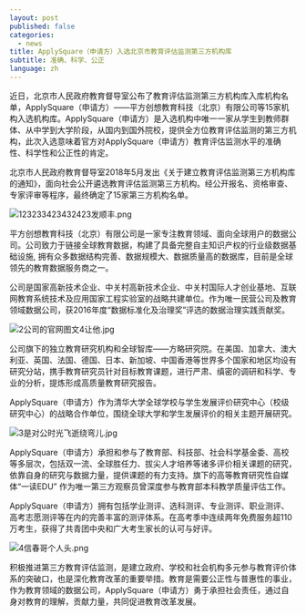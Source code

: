 ```yaml
---
layout: post
published: false
categories:
  - news
title: ApplySquare（申请方）入选北京市教育评估监测第三方机构库
subtitle: 准确、科学、公正
language: zh
---
```

近日，北京市人民政府教育督导室公布了教育评估监测第三方机构库入库机构名单，ApplySquare（申请方）——平方创想教育科技（北京）有限公司等15家机构入选机构库。ApplySquare（申请方）是入选机构中唯一一家从学生到教师群体、从中学到大学阶段，从国内到国外院校，提供全方位教育评估监测的第三方机构，此次入选意味着官方对ApplySquare（申请方）教育评估监测水平的准确性、科学性和公正性的肯定。

北京市人民政府教育督导室2018年5月发出《关于建立教育评估监测第三方机构库的通知》，面向社会公开遴选教育评估监测第三方机构。经公开报名、资格审查、专家评审等程序，最终确定了15家第三方机构名单。

![123233423432423发顺丰.png]({{site.baseurl}}/image/123233423432423发顺丰.png)

平方创想教育科技（北京）有限公司是一家专注教育领域、面向全球用户的数据公司。公司致力于链接全球教育数据，构建了具备完整自主知识产权的行业级数据基础设施, 拥有众多数据结构完善、数据规模大、数据质量高的数据库，目前是全球领先的教育数据服务商之一。

公司是国家高新技术企业、中关村高新技术企业、中关村国际人才创业基地、互联网教育系统技术及应用国家工程实验室的战略共建单位。作为唯一民营公司及教育领域数据公司，获2016年度“数据标准化及治理奖”评选的数据治理实践贡献奖。

![2公司的官网图文4让他.jpg]({{site.baseurl}}/image/2公司的官网图文4让他.jpg)

公司旗下的独立教育研究机构和全球智库——方略研究院。在美国、加拿大、澳大利亚、英国、法国、德国、日本、新加坡、中国香港等世界多个国家和地区均设有研究分站，携手教育研究员针对目标教育课题，进行严肃、缜密的调研和科学、专业的分析，提炼形成高质量教育研究报告。

ApplySquare（申请方）作为清华大学全球学校与学生发展评价研究中心（校级研究中心）的战略合作单位，围绕全球大学和学生发展评价的相关主题开展研究。

![3是对公时光飞逝绕弯儿.jpg]({{site.baseurl}}/image/3是对公时光飞逝绕弯儿.jpg)

ApplySquare（申请方）承担和参与了教育部、科技部、社会科学基金委、高校等多层次，包括双一流、全球胜任力、拔尖人才培养等诸多评价相关课题的研究，依靠自身的研究与数据力量，提供课题的有力支持。旗下的高等教育研究性自媒体“一读EDU” 作为唯一第三方观察员曾深度参与教育部本科教学质量评估工作。

ApplySquare（申请方）拥有包括学业测评、选科测评、专业测评、职业测评、高考志愿测评等在内的完善丰富的测评体系。在高考季中连续两年免费服务超110万考生，获得了共青团中央和广大考生家长的认可与好评。

![4信春哥个人头.png]({{site.baseurl}}/image/4信春哥个人头.png)

积极推进第三方教育评估监测，是建立政府、学校和社会机构多元参与教育评价体系的突破口，也是深化教育改革的重要举措。教育是需要公正性与普惠性的事业，作为教育领域的数据公司，ApplySquare（申请方）勇于承担社会责任，通过自身对教育的理解，贡献力量，共同促进教育改革发展。